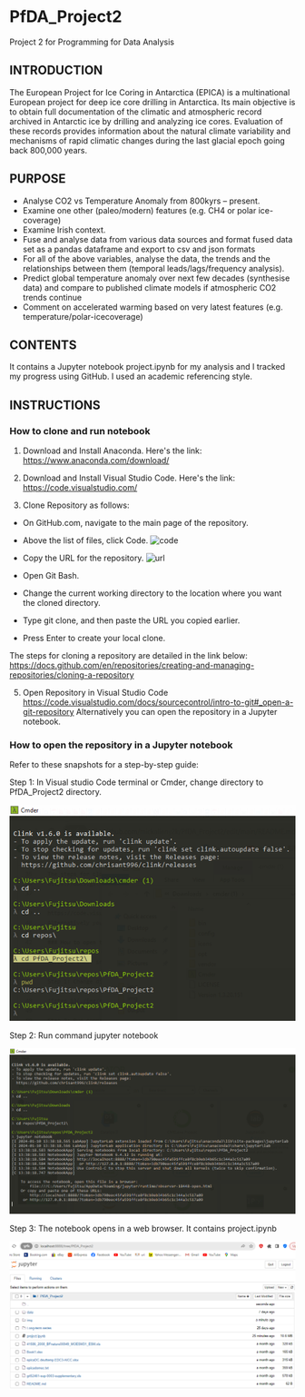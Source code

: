 # PfDA_Project2
Project 2 for Programming for Data Analysis

## INTRODUCTION
The European Project for Ice Coring in Antarctica (EPICA) is a multinational European project for deep ice core drilling in Antarctica. Its main objective is to obtain full documentation of the climatic and atmospheric record archived in Antarctic ice by drilling and analyzing ice cores. Evaluation of these records provides information about the natural climate variability and mechanisms of rapid climatic changes during the last glacial epoch going back 800,000 years.

## PURPOSE
- Analyse CO2 vs Temperature Anomaly from 800kyrs – present.
- Examine one other (paleo/modern) features (e.g. CH4 or polar ice-coverage)
- Examine Irish context.
- Fuse and analyse data from various data sources and format fused data set as a pandas
dataframe and export to csv and json formats
- For all of the above variables, analyse the data, the trends and the relationships between
them (temporal leads/lags/frequency analysis).
- Predict global temperature anomaly over next few decades (synthesise data) and compare to
published climate models if atmospheric CO2 trends continue
- Comment on accelerated warming based on very latest features (e.g. temperature/polar-icecoverage)

## CONTENTS
It contains a Jupyter notebook project.ipynb for my analysis and I tracked my progress using GitHub.
I used an academic referencing style.

## INSTRUCTIONS
### How to clone and run notebook
1. Download and Install Anaconda. Here's the link:
https://www.anaconda.com/download/

2) Download and Install Visual Studio Code. Here's the link:
https://code.visualstudio.com/

3) Clone Repository as follows:
- On GitHub.com, navigate to the main page of the repository.
  
- Above the list of files, click Code.
  ![code](https://docs.github.com/assets/cb-14601/mw-1440/images/help/repository/code-button.webp)

- Copy the URL for the repository.
  ![url](https://docs.github.com/assets/cb-69468/mw-1440/images/help/repository/https-url-clone-cli.webp)
  
- Open Git Bash.
  
- Change the current working directory to the location where you want the cloned directory.
  
- Type git clone, and then paste the URL you copied earlier.
  
- Press Enter to create your local clone.
  
The steps for cloning a repository are detailed in the link below:
https://docs.github.com/en/repositories/creating-and-managing-repositories/cloning-a-repository

5) Open Repository in Visual Studio Code
https://code.visualstudio.com/docs/sourcecontrol/intro-to-git#_open-a-git-repository
Alternatively you can open the repository in a Jupyter notebook.

### How to open the repository in a Jupyter notebook

Refer to these snapshots for a step-by-step guide:

Step 1: In Visual studio Code terminal or Cmder, change directory to PfDA_Project2 directory.

![step_1](./img/cd.PNG)

Step 2: Run command jupyter notebook

![step_2](./img/cmder.PNG)

Step 3: The notebook opens in a web browser. It contains project.ipynb

![step_3](./img/jupyter.PNG)
